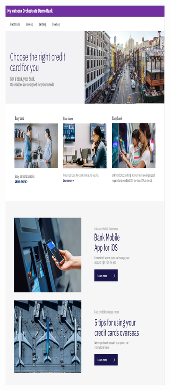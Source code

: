 <html lang="en-US">

<head>
    <meta charset="UTF-8">
    <meta name="viewport" content="width=device-width, initial-scale=1">
    <img src = "DTE_Bank_wxO.png"
    	width="auto" height="1200"
         alt = "New Watson Assistant Bank" />

</head>

<script>
  window.watsonAssistantChatOptions = {
    integrationID: "9977476f-fe57-42bf-85c1-a13213825c40", // The ID of this integration.
    region: "aws-us-east-1", // The region your integration is hosted in.
    serviceInstanceID: "20240912-1109-4799-30c0-bf703d493260", // The ID of your service instance.
    orchestrateUIAgentExtensions: false, // If you wish to enable optional UI Agent extensions.
    onLoad: async (instance) => { await instance.render(); }
  };
  setTimeout(function(){
    const t=document.createElement('script');
    t.src="https://web-chat.global.assistant.watson.appdomain.cloud/versions/" + (window.watsonAssistantChatOptions.clientVersion || 'latest') + "/WatsonAssistantChatEntry.js";
    document.head.appendChild(t);
  });
</script>
<body></body>

</html>
